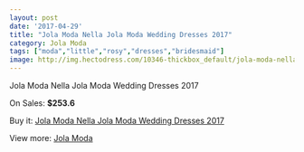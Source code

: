 ```yaml
---
layout: post
date: '2017-04-29'
title: "Jola Moda Nella Jola Moda Wedding Dresses 2017"
category: Jola Moda
tags: ["moda","little","rosy","dresses","bridesmaid"]
image: http://img.hectodress.com/10346-thickbox_default/jola-moda-nella-jola-moda-wedding-dresses-2013.jpg
---
```

Jola Moda Nella Jola Moda Wedding Dresses 2017

On Sales: **$253.6**
<a href="https://www.hectodress.com/jola-moda/5137-jola-moda-nella-jola-moda-wedding-dresses-2013.html"><amp-img layout="responsive" width="600" height="600" src="//img.hectodress.com/10346-thickbox_default/jola-moda-nella-jola-moda-wedding-dresses-2013.jpg" alt="Jola Moda Nella Jola Moda Wedding Dresses 2017 0" /></a>

Buy it: [Jola Moda Nella Jola Moda Wedding Dresses 2017](https://www.hectodress.com/jola-moda/5137-jola-moda-nella-jola-moda-wedding-dresses-2013.html "Jola Moda Nella Jola Moda Wedding Dresses 2017")

View more: [Jola Moda](https://www.hectodress.com/85-jola-moda "Jola Moda")